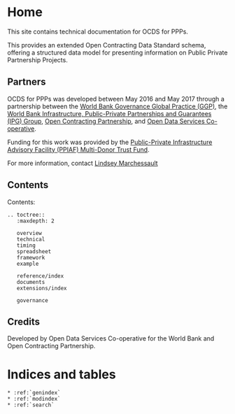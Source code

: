 Home
==============================
  
This site contains technical documentation for OCDS for PPPs. 

This provides an extended Open Contracting Data Standard schema, offering a structured data model for presenting information on Public Private Partnership Projects.

## Partners

OCDS for PPPs was developed between May 2016 and May 2017 through a partnership between the [World Bank Governance Global Practice (GGP)](http://blogs.worldbank.org/governance/public-private-partnerships-transparency-and-accountability-where-my-data), the [World Bank Infrastructure, Public-Private Partnerships and Guarantees (IPG) Group](http://www.worldbank.org/en/topic/publicprivatepartnerships), [Open Contracting Partnership](http://open-contracting.org), and [Open Data Services Co-operative](http://www.opendataservices.coop). 

Funding for this work was provided by the [Public-Private Infrastructure Advisory Facility (PPIAF) Multi-Donor Trust Fund](https://ppiaf.org/).

For more information, contact [Lindsey Marchessault](mailto:lmarchessault@open-contracting.org)

## Contents

Contents:

```eval_rst
.. toctree::
   :maxdepth: 2

   overview
   technical
   timing
   spreadsheet
   framework
   example

   reference/index
   documents
   extensions/index

   governance
```

## Credits

Developed by Open Data Services Co-operative for the World Bank and Open Contracting Partnership. 

Indices and tables
==================

```eval_rst
* :ref:`genindex`
* :ref:`modindex`
* :ref:`search`
```
